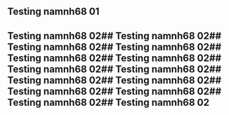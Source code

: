 ## Testing namnh68 01

## Testing namnh68 02## Testing namnh68 02## Testing namnh68 02## Testing namnh68 02## Testing namnh68 02## Testing namnh68 02## Testing namnh68 02## Testing namnh68 02## Testing namnh68 02## Testing namnh68 02## Testing namnh68 02## Testing namnh68 02## Testing namnh68 02## Testing namnh68 02

